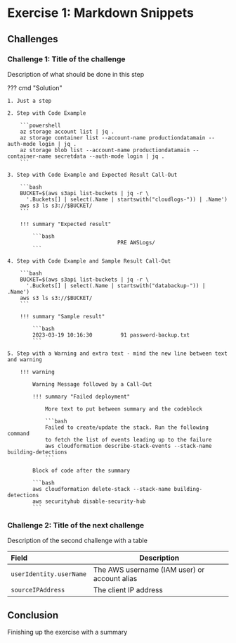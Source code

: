 # Exercise 1: Markdown Snippets

## Challenges

### Challenge 1: Title of the challenge 

Description of what should be done in this step

??? cmd "Solution"

    1. Just a step

    2. Step with Code Example

        ```powershell
        az storage account list | jq .
        az storage container list --account-name productiondatamain --auth-mode login | jq .
        az storage blob list --account-name productiondatamain --container-name secretdata --auth-mode login | jq .
        ```

    3. Step with Code Example and Expected Result Call-Out

        ```bash
        BUCKET=$(aws s3api list-buckets | jq -r \
          '.Buckets[] | select(.Name | startswith("cloudlogs-")) | .Name')
        aws s3 ls s3://$BUCKET/
        ```

        !!! summary "Expected result"

            ```bash
                                       PRE AWSLogs/
            ```

    4. Step with Code Example and Sample Result Call-Out

        ```bash
        BUCKET=$(aws s3api list-buckets | jq -r \
          '.Buckets[] | select(.Name | startswith("databackup-")) | .Name')
        aws s3 ls s3://$BUCKET/
        ```

        !!! summary "Sample result"

            ```bash
            2023-03-19 10:16:30         91 password-backup.txt
            ```

    5. Step with a Warning and extra text - mind the new line between text and warning

        !!! warning

            Warning Message followed by a Call-Out

            !!! summary "Failed deployment"

                More text to put between summary and the codeblock
            
                ```bash
                Failed to create/update the stack. Run the following command
                to fetch the list of events leading up to the failure
                aws cloudformation describe-stack-events --stack-name building-detections
                ```
            
            Block of code after the summary

            ```bash
            aws cloudformation delete-stack --stack-name building-detections
            aws securityhub disable-security-hub
            ```

### Challenge 2: Title of the next challenge

Description of the second challenge with a table

| Field | Description |
|:-------|-------------|
| `userIdentity.userName` | The AWS username (IAM user) or account alias |
| `sourceIPAddress` | The client IP address |


## Conclusion

Finishing up the exercise with a summary